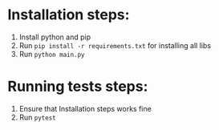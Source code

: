 # Installation steps:
1. Install python and pip
2. Run `pip install -r requirements.txt` for installing all libs
3. Run `python main.py`

# Running tests steps:
1. Ensure that Installation steps works fine
2. Run `pytest`
